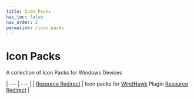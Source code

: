 ```yaml
---
title: Icon Packs
has_toc: false
nav_order: 2
permalink: /icon-packs
---
```


Icon Packs
=====================
A collection of Icon Packs for Windows Devices


| --- | --- |
| [Resource Redirect][ResourceRedirectIconsPage] | Icon packs for [WindHawk][WindHawk] Plugin [Resource Redirect][ResourceRedirect] |  

<!-- ///////////////////////////////////////////////////////////////////////////////////////////////////////////////////////////////////////////////////// -->

[ResourceRedirectIconsPage]: /icon-packs/resource-redirect

[WindHawk]: https://windhawk.net/
[ResourceRedirect]: https://windhawk.net/mods/icon-resource-redirect

<!-- ///////////////////////////////////////////////////////////////////////////////////////////////////////////////////////////////////////////////////// -->
